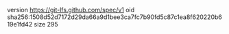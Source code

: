 version https://git-lfs.github.com/spec/v1
oid sha256:1508d52d7172d29da66a9d1bee3ca7fc7b90fd5c87c1ea8f620220b619e1fd42
size 295
